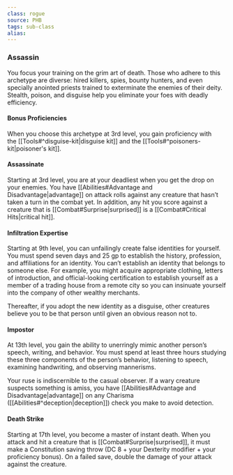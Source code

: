 ```yaml
---
class: rogue
source: PHB
tags: sub-class
alias:
---
```

### Assassin

You focus your training on the grim art of death. Those who adhere to this archetype are diverse: hired killers, spies, bounty hunters, and even specially anointed priests trained to exterminate the enemies of their deity. Stealth, poison, and disguise help you eliminate your foes with deadly efficiency.

#### Bonus Proficiencies

When you choose this archetype at 3rd level, you gain proficiency with the [[Tools#^disguise-kit|disguise kit]] and the [[Tools#^poisoners-kit|poisoner's kit]].

#### Assassinate

Starting at 3rd level, you are at your deadliest when you get the drop on your enemies. You have [[Abilities#Advantage and Disadvantage|advantage]] on attack rolls against any creature that hasn’t taken a turn in the combat yet. In addition, any hit you score against a creature that is [[Combat#Surprise|surprised]] is a [[Combat#Critical Hits|critical hit]].

#### Infiltration Expertise

Starting at 9th level, you can unfailingly create false identities for yourself. You must spend seven days and 25 gp to establish the history, profession, and affiliations for an identity. You can’t establish an identity that belongs to someone else. For example, you might acquire appropriate clothing, letters of introduction, and official-looking certification to establish yourself as a member of a trading house from a remote city so you can insinuate yourself into the company of other wealthy merchants.

Thereafter, if you adopt the new identity as a disguise, other creatures believe you to be that person until given an obvious reason not to.

#### Impostor

At 13th level, you gain the ability to unerringly mimic another person’s speech, writing, and behavior. You must spend at least three hours studying these three components of the person’s behavior, listening to speech, examining handwriting, and observing mannerisms.

Your ruse is indiscernible to the casual observer. If a wary creature suspects something is amiss, you have [[Abilities#Advantage and Disadvantage|advantage]] on any Charisma ([[Abilities#^deception|deception]]) check you make to avoid detection.

#### Death Strike

Starting at 17th level, you become a master of instant death. When you attack and hit a creature that is [[Combat#Surprise|surprised]], it must make a Constitution saving throw (DC 8 + your Dexterity modifier + your proficiency bonus). On a failed save, double the damage of your attack against the creature.